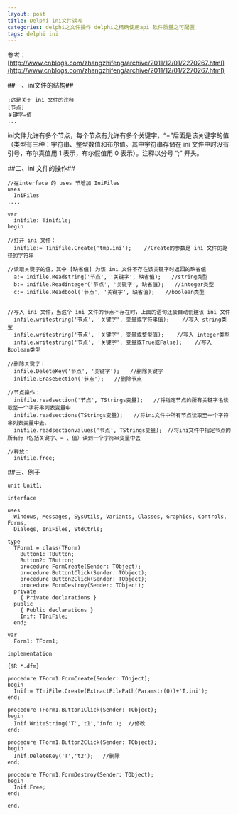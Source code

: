 ```yaml
---
layout: post
title: Delphi ini文件读写
categories: delphi之文件操作 delphi之精确使用api 软件质量之可配置
tags: delphi ini
---
```


参考：[http://www.cnblogs.com/zhangzhifeng/archive/2011/12/01/2270267.html](http://www.cnblogs.com/zhangzhifeng/archive/2011/12/01/2270267.html)
 
##一、ini文件的结构##

    ;这是关于 ini 文件的注释
    [节点]
    关键字=值
    ...

ini文件允许有多个节点，每个节点有允许有多个关键字，“=”后面是该关键字的值（类型有三种：字符串、整型数值和布尔值。其中字符串存储在 ini 文件中时没有引号，布尔真值用 1 表示，布尔假值用 0 表示）。注释以分号 “;” 开头。

##二、ini 文件的操作##

```
//在interface 的 uses 节增加 IniFiles
uses
  IniFiles
....

var 
  inifile: Tinifile;
begin

//打开 ini 文件：
  inifile:= Tinifile.Create('tmp.ini');    //Create的参数是 ini 文件的路径的字符串

//读取关键字的值，其中 [缺省值] 为该 ini 文件不存在该关键字时返回的缺省值
  a:= inifile.Readstring('节点', '关键字', 缺省值);　　//string类型
  b:= inifile.Readinteger('节点', '关键字', 缺省值);　　//integer类型
  c:= inifile.Readbool('节点', '关键字', 缺省值);　　//boolean类型


//写入 ini 文件，当这个 ini 文件的节点不存在时，上面的语句还会自动创建该 ini 文件
  infile.writestring('节点', '关键字', 变量或字符串值);    //写入 string类型
  infile.writestring('节点', '关键字', 变量或整型值);    //写入 integer类型
  infile.writestring('节点', '关键字', 变量或True或False);    //写入 Boolean类型

//删除关键字：
  infile.DeleteKey('节点', '关键字');　　//删除关键字
  inifile.EraseSection('节点');　　//删除节点

//节点操作：
  inifile.readsection('节点', TStrings变量);　　//将指定节点的所有关键字名读取至一个字符串列表变量中
  inifile.readsections(TStrings变量);　　//将ini文件中所有节点读取至一个字符串列表变量中去。
  inifile.readsectionvalues('节点', TStrings变量);　//将ini文件中指定节点的所有行（包括关键字、= 、值）读到一个字符串变量中去

//释放：
  inifile.free;
```

##三、例子

```
unit Unit1;
    
interface
    
uses
  Windows, Messages, SysUtils, Variants, Classes, Graphics, Controls, Forms,
  Dialogs, IniFiles, StdCtrls;
    
type
  TForm1 = class(TForm)
    Button1: TButton;
    Button2: TButton;
    procedure FormCreate(Sender: TObject);
    procedure Button1Click(Sender: TObject);
    procedure Button2Click(Sender: TObject);
    procedure FormDestroy(Sender: TObject);
  private
    { Private declarations }
  public
    { Public declarations }
    Inif: TIniFile;
  end;
    
var
  Form1: TForm1;
    
implementation
  
{$R *.dfm}
    
procedure TForm1.FormCreate(Sender: TObject);
begin
  Inif:= TIniFile.Create(ExtractFilePath(Paramstr(0))+'T.ini');
end;
  
procedure TForm1.Button1Click(Sender: TObject);
begin
  Inif.WriteString('T','t1','info');  //修改
end;
    
procedure TForm1.Button2Click(Sender: TObject);
begin
  Inif.DeleteKey('T','t2');   //删除
end;
  
procedure TForm1.FormDestroy(Sender: TObject);
begin
  Inif.Free;
end;
  
end.
```
